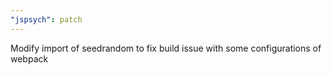 ```yaml
---
"jspsych": patch
---
```


Modify import of seedrandom to fix build issue with some configurations of webpack
